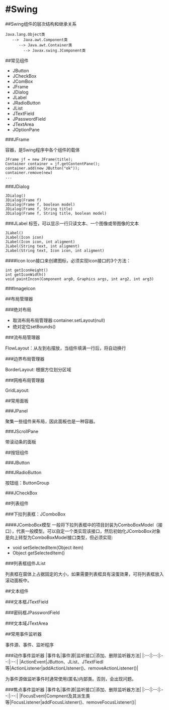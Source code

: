 #Swing
===

##Swing组件的层次结构和继承关系

	Java.lang.Object类
   	   -->  Java.awt.Component类
   	      --> Java.awt.Container类
   	        --> Javax.swing.JComponent类
   	        
##常见组件

* JButton
* JCheckBox
* JComBox
* JFrame
* JDialog
* JLabel
* JRadioButton
* JList
* JTextField
* JPasswordField
* JTextArea
* JOptionPane


###JFrame

容器，是Swing程序中各个组件的载体

	JFrame jf = new JFrame(title);
	Container container = jf.getContentPane();
	container.add(new JButton("ok"));
	container.remove(new)
	...

###JDialog

	JDialog()
	JDialog(Frame f)
	JDialog(Frame f, boolean model)
	JDialog(Frame f, String title)
	JDialog(Frame f, String title, boolean model)

###JLabel
标签，可以显示一行只读文本、一个图像或带图像的文本

	JLabel()
	JLabel(Icon icon)
	JLabel(Icon icon, int aligment)
	JLabel(String text, int aligment)
	JLabel(String text, Icon icon, int aligment)

####Icon
Icon接口来创建图标，必须实现Icon接口的3个方法：

	int getIconHeight()
	int getIconWidth()
	void paintIncon(Component arg0, Graphics args, int arg2, int arg3)
	
###ImageIcon

##布局管理器

###绝对布局

* 取消布局布局管理器:container.setLayout(null)
* 绝对定位setBounds()

###流布局管理器

FlowLayout：从左到右摆放，当组件填满一行后，将自动换行
		
###边界布局管理器

BorderLayout: 根据方位划分区域	


###网格布局管理器

GridLayout: 

##常用面板

###JPanel

聚集一些组件来布局，因此面板也是一种容器。

###JScrollPane

带滚动条的面板


##按钮组件

###JButton

###JRadioButton

按钮组：ButtonGroup

###JCheckBox

##列表组件

###下拉列表框：JComboBox

####JComboBox模型
一般将下拉列表框中的项目封装为ComboBoxModel（接口），代表一般模型。可以自定一个类实现该接口，然后初始化JComboBox对象是向上转型为ComboBoxModel接口类型，但必须实现:

* void setSelectedItem(Object item)
* Object getSelectedItem()

###列表框组件JList

列表框在窗体上占据固定的大小，如果需要列表框具有滚蛋效果，可将列表框放入滚动面板中。

##文本组件

###文本框JTextField

###密码框JPasswordField

###文本域JTextArea

##常用事件监听器

事件源、事件、监听程序

###动作事件监听器
|事件名|事件源|监听接口|添加、删除监听器方法|
|:--:|:--:|:--:|:--:|
|ActionEvent|JButton、JList、JTextFiedl等|ActionListener|addActionLIstener()、removeActionListener()|

为事件源做监听事件时通常使用(匿名)内部类。否则，会出现问题。

###焦点事件监听器
|事件名|事件源|监听接口|添加、删除监听器方法|
|:--:|:--:|:--:|:--:|
|FocusEvent|Compnent及其派生类等|FocusListener|addFocusListener()、removeFocusListener()|


	
	
	
	
	
	
	
	
	
	
	
	
		
		
	
	 
  	        